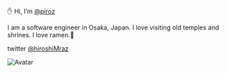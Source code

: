 ✋ Hi, I’m [@piroz](https://github.com/piroz)

I am a software engineer in Osaka, Japan. I love visiting old temples and shrines. I love ramen.🍜

twitter [@hiroshiMraz](https://twitter.com/hiroshiMraz)

![Avatar](https://pbs.twimg.com/profile_images/1517775920005664768/5mLWPxMf_400x400.jpg#avatar)
